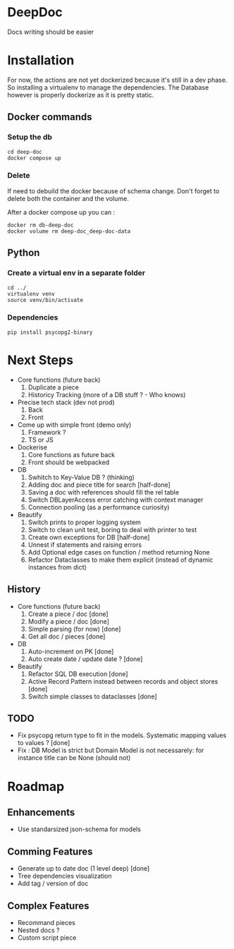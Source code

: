 # DeepDoc
Docs writing should be easier



# Installation
For now, the actions are not yet dockerized because it's still in a dev phase. So installing a virtualenv to manage the dependencies. The Database however is properly dockerize as it is pretty static.

## Docker commands
### Setup the db
```
cd deep-doc
docker compose up
```
### Delete
If need to debuild the docker because of schema change. Don't forget to delete both the container and the volume.

After a docker compose up you can :
```
docker rm db-deep-doc
docker volume rm deep-doc_deep-doc-data
```

## Python 
### Create a virtual env in a separate folder
```
cd ../
virtualenv venv
source venv/bin/activate
```

### Dependencies
```
pip install psycopg2-binary
``` 

# Next Steps
- Core functions (future back)
    1. Duplicate a piece
    2. Historicy Tracking (more of a DB stuff ? - Who knows)
- Precise tech stack (dev not prod)
    1. Back
    2. Front
- Come up with simple front (demo only)
    1. Framework ?
    2. TS or JS
-  Dockerise
    1. Core functions as future back
    2. Front should be webpacked
- DB
    1. Swhitch to Key-Value DB ? (thinking)
    2. Adding doc and piece title for search [half-done]
    3. Saving a doc with references should fill the rel table
    4. Switch DBLayerAccess error catching with context manager
    5. Connection pooling (as a performance curiosity)
- Beautify
    1. Switch prints to proper logging system
    2. Switch to clean unit test, boring to deal with printer to test
    3. Create own exceptions for DB [half-done]
    4. Unnest if statements and raising errors 
    5. Add Optional edge cases on function / method returning None
    6. Refactor Dataclasses to make them explicit (instead of dynamic instances from dict)

## History
- Core functions (future back)
    1. Create a piece / doc [done]
    2. Modify a piece / doc [done]
    3. Simple parsing (for now) [done]
    4. Get all doc / pieces [done]
- DB
    1. Auto-increment on PK [done]
    2. Auto create date / update date ? [done]
- Beautify
    1. Refactor SQL DB execution [done]
    2. Active Record Pattern instead between records and object stores [done]
    3. Switch simple classes to dataclasses [done]


## TODO
- Fix psycopg return type to fit in the models. Systematic mapping values to values ? [done]
- Fix : DB Model is strict but Domain Model is not necessarely: for instance title can be None (should not)

# Roadmap
## Enhancements
- Use standarsized json-schema for models

## Comming Features
- Generate up to date doc (1 level deep) [done]
- Tree dependencies visualization
- Add tag / version of doc

## Complex Features
- Recommand pieces
- Nested docs ?
- Custom script piece